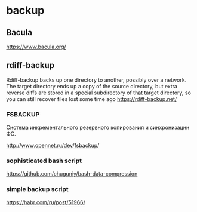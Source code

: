 backup
======
## Bacula

https://www.bacula.org/

## rdiff-backup
Rdiff-backup backs up one directory to another, possibly over a network. The target directory ends up a copy of the source directory, but extra reverse diffs are stored in a special subdirectory of that target directory, so you can still recover files lost some time ago
https://rdiff-backup.net/

### FSBACKUP

Cистема инкрементального резервного копирования и синхронизации ФС.

<http://www.opennet.ru/dev/fsbackup/>


### sophisticated bash script
https://github.com/chuguniy/bash-data-compression

### simple backup script
https://habr.com/ru/post/51966/